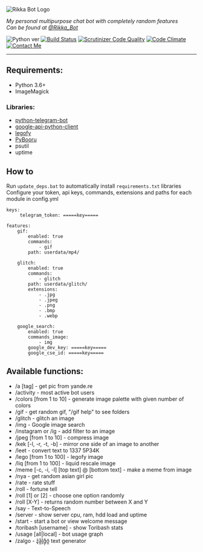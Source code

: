 ![Rikka Bot Logo](http://madi.so/rikka-bot.png)

*My personal multipurpose chat bot with completely random features*  
*Can be found at [@Rikka_Bot](https://telegram.me/Rikka_Bot)*

![Python ver](http://img.shields.io/badge/Python-3.6-yellow.svg) [![Build Status](https://scrutinizer-ci.com/g/MadiNyan/rikka-telegram-bot/badges/build.png?b=master)](https://scrutinizer-ci.com/g/MadiNyan/rikka-telegram-bot/build-status/master) [![Scrutinizer Code Quality](https://scrutinizer-ci.com/g/MadiNyan/rikka-telegram-bot/badges/quality-score.png?b=master)](https://scrutinizer-ci.com/g/MadiNyan/rikka-telegram-bot/?branch=master) [![Code Climate](https://codeclimate.com/github/MadiNyan/rikka-telegram-bot/badges/gpa.svg)](https://codeclimate.com/github/MadiNyan/rikka-telegram-bot) [![Contact Me](https://img.shields.io/badge/Contact-Me-blue.svg)](https://telegram.me/Madi_Nyan) 

----------

## Requirements:
+ Python 3.6+
+ ImageMagick

### Libraries:
+ [python-telegram-bot](https://github.com/python-telegram-bot)
+ [google-api-python-client](https://github.com/google/google-api-python-client)
+ [legofy](https://github.com/JuanPotato/Legofy)
+ [PyBooru](https://github.com/LuqueDaniel/pybooru)
+ psutil
+ uptime

## How to
Run `update_deps.bat` to automatically install `requirements.txt` libraries
Configure your token, api keys, commands, extensions and paths for each module in config.yml
```
keys:
     telegram_token: =====key=====

features:
    gif:
        enabled: true
        commands: 
            - gif
        path: userdata/mp4/

    glitch:
        enabled: true
        commands: 
            - glitch
        path: userdata/glitch/
        extensions:
            - .jpg
            - .jpeg
            - .png
            - .bmp 
            - .webp

    google_search:
        enabled: true
        commands_image: 
            - img
        google_dev_key: =====key=====
        google_cse_id: =====key=====
```

## Available functions:
+ /a [tag] - get pic from yande.re
+ /activity - most active bot users
+ /colors [from 1 to 10] - generate image palette with given number of colors
+ /gif - get random gif, "/gif help" to see folders
+ /glitch - glitch an image
+ /img - Google image search
+ /instagram or /ig - add filter to an image
+ /jpeg [from 1 to 10] - compress image
+ /kek [-l, -r, -t, -b] - mirror one side of an image to another
+ /leet - convert text to 1337 5P34K
+ /lego [from 1 to 100] - legofy image
+ /liq [from 1 to 100] - liquid rescale image
+ /meme [-c, -i, -l] [top text] @ [bottom text] - make a meme from image
+ /nya - get random asian girl pic
+ /rate - rate stuff
+ /roll - fortune tell
+ /roll [1] or [2] - choose one option randomly
+ /roll [X-Y] - returns random number between X and Y
+ /say - Text-to-Speech
+ /server - show server cpu, ram, hdd load and uptime
+ /start - start a bot or view welcome message
+ /toribash [username] - show Toribash stats
+ /usage [all|local] - bot usage graph
+ /zalgo - z̡͛a͖̅l̡ͨg̦͊o͍͛ text generator
